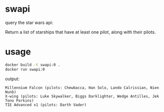 # swapi
query the star wars api:

Return a list of starships that have at least one pilot, along with their pilots.

# usage

``` sh
docker build -t swapi:0 .
docker run swapi:0
```

output:

```
Millennium Falcon (pilots: Chewbacca, Han Solo, Lando Calrissian, Nien Nunb)
X-wing (pilots: Luke Skywalker, Biggs Darklighter, Wedge Antilles, Jek Tono Porkins)
TIE Advanced x1 (pilots: Darth Vader)
```
